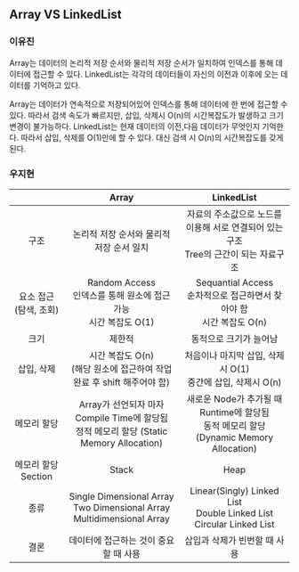 ## Array VS LinkedList
### 이유진

Array는 데이터의 논리적 저장 순서와 물리적 저장 순서가 일치하여 인덱스를 통해 데이터에 접근할 수 있다. LinkedList는 각각의 데이터들이 자신의 이전과 이후에 오는 데이터를 기억하고 있다.

Array는 데이터가 연속적으로 저장되어있어 인덱스를 통해 데이터에 한 번에 접근할 수 있다. 따라서 검색 속도가 빠르지만, 삽입, 삭제시 O(n)의 시간복잡도가 발생하고 크기 변경이 불가능하다.
LinkedList는 현재 데이터의 이전,다음 데이터가 무엇인지 기억한다. 따라서 삽입, 삭제를 O(1)만에 할 수 있다. 대신 검색 시 O(n)의 시간복잡도를 갖게 된다.

### 우지현

|                        |                            Array                             |                          LinkedList                          |
| :--------------------: | :----------------------------------------------------------: | :----------------------------------------------------------: |
|          구조          |           논리적 저장 순서와 물리적 저장 순서 일치           | 자료의 주소값으로 노드를 이용해 서로 연결되어 있는 구조<br />Tree의 근간이 되는 자료구조 |
| 요소 접근 (탐색, 조회) | Random Access<br />인덱스를 통해 원소에 접근 가능<br />시간 복잡도 O(1) | Sequantial Access<br />순차적으로 접근하면서 찾아야 함<br />시간 복잡도 O(n) |
|          크기          |                            제한적                            |                    동적으로 크기가 늘어남                    |
|       삽입, 삭제       | 시간 복잡도 O(n)<br />(해당 원소에 접근하여 작업 완료 후 shift 해주어야 함) | 처음이나 마지막 삽입, 삭제시 O(1)<br />중간에 삽입, 삭제시 O(n) |
|      메모리 할당       | Array가 선언되자 마자 Compile Time에 할당됨<br />정적 메모리 할당 (Static Memory Allocation) | 새로운 Node가 추가될 때 Runtime에 할당됨<br />동적 메모리 할당 (Dynamic Memory Allocation) |
|  메모리 할당 Section   |                            Stack                             |                             Heap                             |
|          종류          | Single Dimensional Array<br />Two Dimensional Array<br />Multidimensional Array | Linear(Singly) Linked List<br />Double Linked List<br />Circular Linked List |
|          결론          |            데이터에 접근하는 것이 중요할 때 사용             |                 삽입과 삭제가 빈번할 때 사용                 |

